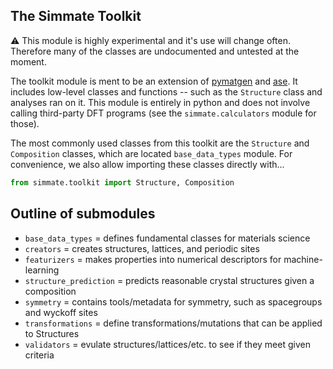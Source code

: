 
The Simmate Toolkit
--------------------

:warning: This module is highly experimental and it's use will change often. Therefore many of the classes are undocumented and untested at the moment.

The toolkit module is ment to be an extension of [pymatgen](https://pymatgen.org/) and [ase](https://gitlab.com/ase/ase). It includes low-level classes and functions -- such as the `Structure` class and analyses ran on it. This module is entirely in python and does not involve calling third-party DFT programs (see the `simmate.calculators` module for those).

The most commonly used classes from this toolkit are the `Structure` and `Composition` classes, which are located `base_data_types` module. For convenience, we also allow importing these classes directly with...

``` python
from simmate.toolkit import Structure, Composition
```


Outline of submodules
---------------------

- `base_data_types` = defines fundamental classes for materials science
- `creators` = creates structures, lattices, and periodic sites
- `featurizers` = makes properties into numerical descriptors for machine-learning
- `structure_prediction` = predicts reasonable crystal structures given a composition
- `symmetry` = contains tools/metadata for symmetry, such as spacegroups and wyckoff sites
- `transformations` = define transformations/mutations that can be applied to Structures
- `validators` = evulate structures/lattices/etc. to see if they meet given criteria
